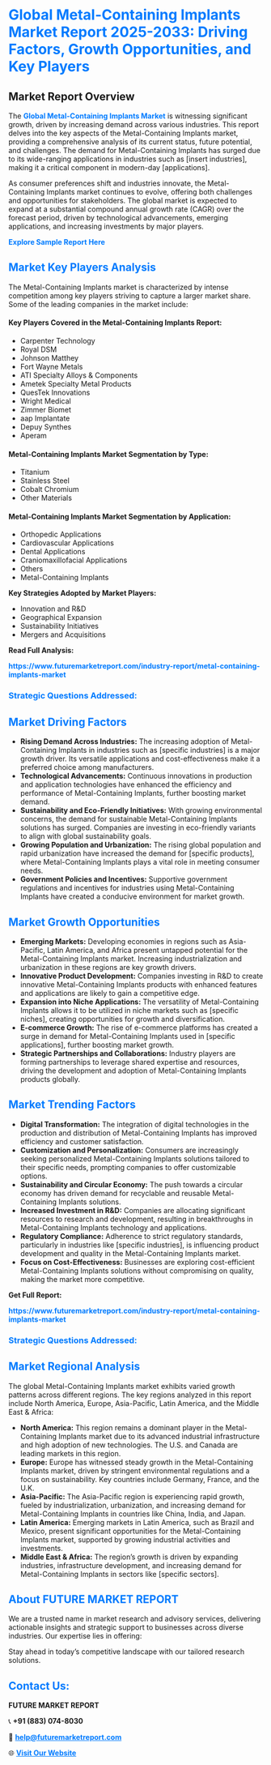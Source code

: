 <h1 style="color: #007BFF;">Global Metal-Containing Implants Market Report 2025-2033: Driving Factors, Growth Opportunities, and Key Players</h1>

<section id="overview">
<h2>Market Report Overview</h2>
<p>The <a href="https://www.futuremarketreport.com/industry-report/metal-containing-implants-market" style="color: #007BFF; text-decoration: none;"><strong>Global Metal-Containing Implants Market</strong></a> is witnessing significant growth, driven by increasing demand across various industries. This report delves into the key aspects of the Metal-Containing Implants market, providing a comprehensive analysis of its current status, future potential, and challenges. The demand for Metal-Containing Implants has surged due to its wide-ranging applications in industries such as [insert industries], making it a critical component in modern-day [applications].</p>
<p>As consumer preferences shift and industries innovate, the Metal-Containing Implants market continues to evolve, offering both challenges and opportunities for stakeholders. The global market is expected to expand at a substantial compound annual growth rate (CAGR) over the forecast period, driven by technological advancements, emerging applications, and increasing investments by major players.</p>
</section>

<section id="overview">
<p><a href="https://www.futuremarketreport.com/request-sample/reportId=127075" style="color: #007BFF; text-decoration: none;"><strong>Explore Sample Report Here</strong></a></p>
</section>

<section id="key-players">
<h2 style="color: #007BFF;">Market Key Players Analysis</h2>
<p>The Metal-Containing Implants market is characterized by intense competition among key players striving to capture a larger market share. Some of the leading companies in the market include:</p>
<h4>Key Players Covered in the Metal-Containing Implants Report:</h4>
<ul><li>Carpenter Technology</li><li>Royal DSM</li><li>Johnson Matthey</li><li>Fort Wayne Metals</li><li>ATI Specialty Alloys &amp; Components</li><li>Ametek Specialty Metal Products</li><li>QuesTek Innovations</li><li>Wright Medical</li><li>Zimmer Biomet</li><li>aap Implantate</li><li>Depuy Synthes</li><li>Aperam</li></ul>
<h4>Metal-Containing Implants Market Segmentation by Type:</h4>
<ul><li>Titanium</li><li>Stainless Steel</li><li>Cobalt Chromium</li><li>Other Materials</li></ul>

<h4>Metal-Containing Implants Market Segmentation by Application:</h4>
<ul><li>Orthopedic Applications</li><li>Cardiovascular Applications</li><li>Dental Applications</li><li>Craniomaxillofacial Applications</li><li>Others</li><li>Metal-Containing Implants</li></ul>
<p><strong>Key Strategies Adopted by Market Players:</strong></p>
<ul>
<li>Innovation and R&D</li>
<li>Geographical Expansion</li>
<li>Sustainability Initiatives</li>
<li>Mergers and Acquisitions</li>
</ul>
</section>

<section>
<p><strong>Read Full Analysis: </strong></p><a href="https://www.futuremarketreport.com/industry-report/metal-containing-implants-market" style="color: #007BFF; text-decoration: none;"><strong>https://www.futuremarketreport.com/industry-report/metal-containing-implants-market</strong></a>
<h3 style="color: #007BFF;">Strategic Questions Addressed:</h3>
</section>

<section id="driving-factors">
<h2 style="color: #007BFF;">Market Driving Factors</h2>
<ul>
<li><strong>Rising Demand Across Industries:</strong> The increasing adoption of Metal-Containing Implants in industries such as [specific industries] is a major growth driver. Its versatile applications and cost-effectiveness make it a preferred choice among manufacturers.</li>
<li><strong>Technological Advancements:</strong> Continuous innovations in production and application technologies have enhanced the efficiency and performance of Metal-Containing Implants, further boosting market demand.</li>
<li><strong>Sustainability and Eco-Friendly Initiatives:</strong> With growing environmental concerns, the demand for sustainable Metal-Containing Implants solutions has surged. Companies are investing in eco-friendly variants to align with global sustainability goals.</li>
<li><strong>Growing Population and Urbanization:</strong> The rising global population and rapid urbanization have increased the demand for [specific products], where Metal-Containing Implants plays a vital role in meeting consumer needs.</li>
<li><strong>Government Policies and Incentives:</strong> Supportive government regulations and incentives for industries using Metal-Containing Implants have created a conducive environment for market growth.</li>
</ul>
</section>

<section id="growth-opportunities">
<h2 style="color: #007BFF;">Market Growth Opportunities</h2>
<ul>
<li><strong>Emerging Markets:</strong> Developing economies in regions such as Asia-Pacific, Latin America, and Africa present untapped potential for the Metal-Containing Implants market. Increasing industrialization and urbanization in these regions are key growth drivers.</li>
<li><strong>Innovative Product Development:</strong> Companies investing in R&D to create innovative Metal-Containing Implants products with enhanced features and applications are likely to gain a competitive edge.</li>
<li><strong>Expansion into Niche Applications:</strong> The versatility of Metal-Containing Implants allows it to be utilized in niche markets such as [specific niches], creating opportunities for growth and diversification.</li>
<li><strong>E-commerce Growth:</strong> The rise of e-commerce platforms has created a surge in demand for Metal-Containing Implants used in [specific applications], further boosting market growth.</li>
<li><strong>Strategic Partnerships and Collaborations:</strong> Industry players are forming partnerships to leverage shared expertise and resources, driving the development and adoption of Metal-Containing Implants products globally.</li>
</ul>
</section>

<section id="trending-factors">
<h2 style="color: #007BFF;">Market Trending Factors</h2>
<ul>
<li><strong>Digital Transformation:</strong> The integration of digital technologies in the production and distribution of Metal-Containing Implants has improved efficiency and customer satisfaction.</li>
<li><strong>Customization and Personalization:</strong> Consumers are increasingly seeking personalized Metal-Containing Implants solutions tailored to their specific needs, prompting companies to offer customizable options.</li>
<li><strong>Sustainability and Circular Economy:</strong> The push towards a circular economy has driven demand for recyclable and reusable Metal-Containing Implants solutions.</li>
<li><strong>Increased Investment in R&D:</strong> Companies are allocating significant resources to research and development, resulting in breakthroughs in Metal-Containing Implants technology and applications.</li>
<li><strong>Regulatory Compliance:</strong> Adherence to strict regulatory standards, particularly in industries like [specific industries], is influencing product development and quality in the Metal-Containing Implants market.</li>
<li><strong>Focus on Cost-Effectiveness:</strong> Businesses are exploring cost-efficient Metal-Containing Implants solutions without compromising on quality, making the market more competitive.</li>
</ul>
</section>

<section>
<p><strong>Get Full Report: </strong></p><a href="https://www.futuremarketreport.com/industry-report/metal-containing-implants-market" style="color: #007BFF; text-decoration: none;"><strong>https://www.futuremarketreport.com/industry-report/metal-containing-implants-market</strong></a>
<h3 style="color: #007BFF;">Strategic Questions Addressed:</h3>
</section>


<section id="regional-analysis">
<h2 style="color: #007BFF;">Market Regional Analysis</h2>
<p>The global Metal-Containing Implants market exhibits varied growth patterns across different regions. The key regions analyzed in this report include North America, Europe, Asia-Pacific, Latin America, and the Middle East & Africa:</p>
<ul>
<li><strong>North America:</strong> This region remains a dominant player in the Metal-Containing Implants market due to its advanced industrial infrastructure and high adoption of new technologies. The U.S. and Canada are leading markets in this region.</li>
<li><strong>Europe:</strong> Europe has witnessed steady growth in the Metal-Containing Implants market, driven by stringent environmental regulations and a focus on sustainability. Key countries include Germany, France, and the U.K.</li>
<li><strong>Asia-Pacific:</strong> The Asia-Pacific region is experiencing rapid growth, fueled by industrialization, urbanization, and increasing demand for Metal-Containing Implants in countries like China, India, and Japan.</li>
<li><strong>Latin America:</strong> Emerging markets in Latin America, such as Brazil and Mexico, present significant opportunities for the Metal-Containing Implants market, supported by growing industrial activities and investments.</li>
<li><strong>Middle East & Africa:</strong> The region’s growth is driven by expanding industries, infrastructure development, and increasing demand for Metal-Containing Implants in sectors like [specific sectors].</li>
</ul>
</section>

<footer>
<h2 style="color: #007BFF;">About FUTURE MARKET REPORT</h2>
<p>We are a trusted name in market research and advisory services, delivering actionable insights and strategic support to businesses across diverse industries. Our expertise lies in offering:</p>

<p>Stay ahead in today’s competitive landscape with our tailored research solutions.</p>

<h2 style="color: #007BFF;">Contact Us:</h2>
<p><strong>FUTURE MARKET REPORT</strong></p>
<p>📞 <strong>+91 (883) 074-8030</strong></p>
<p>📧 <strong><a href="mailto:help@futuremarketreport.com" style="color: #007BFF;">help@futuremarketreport.com</a></strong></p>
<p>🌐 <strong><a href="https://www.futuremarketreport.com/" style="color: #007BFF;">Visit Our Website</a></strong></p>
</footer>